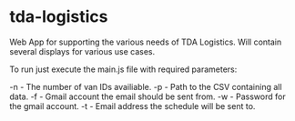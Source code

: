 # tda-logistics
Web App for supporting the various needs of TDA Logistics. Will contain several displays for various use cases.

To run just execute the main.js file with required parameters:

-n - The number of van IDs availiable.
-p - Path to the CSV containing all data.
-f - Gmail account the email should be sent from.
-w - Password for the gmail account.
-t - Email address the schedule will be sent to.